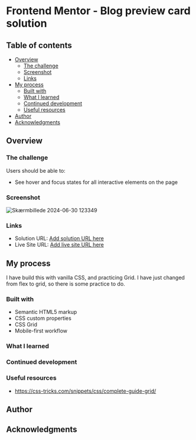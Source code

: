 # Frontend Mentor - Blog preview card solution

## Table of contents

- [Overview](#overview)
  - [The challenge](#the-challenge)
  - [Screenshot](#screenshot)
  - [Links](#links)
- [My process](#my-process)
  - [Built with](#built-with)
  - [What I learned](#what-i-learned)
  - [Continued development](#continued-development)
  - [Useful resources](#useful-resources)
- [Author](#author)
- [Acknowledgments](#acknowledgments)

## Overview

### The challenge


Users should be able to:

- See hover and focus states for all interactive elements on the page

### Screenshot

![Skærmbillede 2024-06-30 123349](https://github.com/logstrup78/FrontEndMentor-BlogPreviewCard/assets/61208095/17a20dc0-a0fb-45c7-891c-936df679a793)  


### Links

- Solution URL: [Add solution URL here](https://your-solution-url.com)
- Live Site URL: [Add live site URL here](https://your-live-site-url.com)

## My process
I have build this with vanilla CSS, and practicing Grid.
I have just changed from flex to grid, so there is some practice to do.


### Built with

- Semantic HTML5 markup
- CSS custom properties
- CSS Grid
- Mobile-first workflow


### What I learned


### Continued development


### Useful resources

- https://css-tricks.com/snippets/css/complete-guide-grid/

## Author

## Acknowledgments
